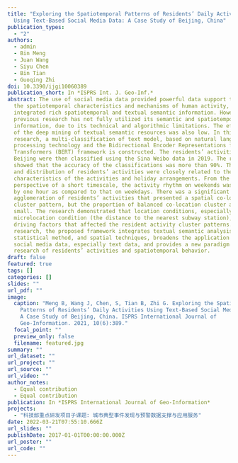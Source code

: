 ```yaml
---
title: "Exploring the Spatiotemporal Patterns of Residents’ Daily Activities
  Using Text-Based Social Media Data: A Case Study of Beijing, China"
publication_types:
  - "2"
authors:
  - admin
  - Bin Meng
  - Juan Wang
  - Siyu Chen
  - Bin Tian
  - Guoqing Zhi
doi: 10.3390/ijgi10060389
publication_short: In *ISPRS Int. J. Geo-Inf.*
abstract: The use of social media data provided powerful data support to reveal
  the spatiotemporal characteristics and mechanisms of human activity, as it
  integrated rich spatiotemporal and textual semantic information. However,
  previous research has not fully utilized its semantic and spatiotemporal
  information, due to its technical and algorithmic limitations. The efficiency
  of the deep mining of textual semantic resources was also low. In this
  research, a multi-classification of text model, based on natural language
  processing technology and the Bidirectional Encoder Representations from
  Transformers (BERT) framework is constructed. The residents’ activities in
  Beijing were then classified using the Sina Weibo data in 2019. The results
  showed that the accuracy of the classifications was more than 90%. The types
  and distribution of residents’ activities were closely related to the
  characteristics of the activities and holiday arrangements. From the
  perspective of a short timescale, the activity rhythm on weekends was delayed
  by one hour as compared to that on weekdays. There was a significant
  agglomeration of residents’ activities that presented a spatial co-location
  cluster pattern, but the proportion of balanced co-location cluster areas was
  small. The research demonstrated that location conditions, especially the
  microlocation condition (the distance to the nearest subway station), were the
  driving factors that affected the resident activity cluster patterns. In this
  research, the proposed framework integrates textual semantic analysis,
  statistical method, and spatial techniques, broadens the application areas of
  social media data, especially text data, and provides a new paradigm for the
  research of residents’ activities and spatiotemporal behavior.
draft: false
featured: true
tags: []
categories: []
slides: ""
url_pdf: ""
image:
  caption: "Meng B, Wang J, Chen, S, Tian B, Zhi G. Exploring the Spatiotemporal
    Patterns of Residents’ Daily Activities Using Text-Based Social Media Data:
    A Case Study of Beijing, China. ISPRS International Journal of
    Geo-Information. 2021, 10(6):389."
  focal_point: ""
  preview_only: false
  filename: featured.jpg
summary: ""
url_dataset: ""
url_project: ""
url_source: ""
url_video: ""
author_notes:
  - Equal contribution
  - Equal contribution
publication: In *ISPRS International Journal of Geo-Information*
projects:
  - "科技部重点研发项目子课题: 城市典型事件发现与预警数据支撑与应用服务"
date: 2022-03-21T07:55:10.666Z
url_slides: ""
publishDate: 2017-01-01T00:00:00.000Z
url_poster: ""
url_code: ""
---
```

